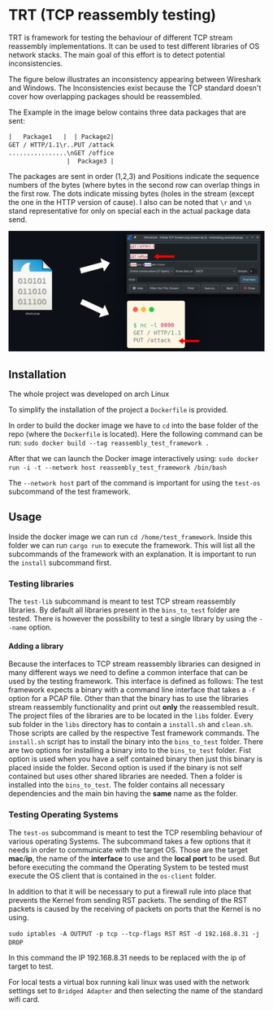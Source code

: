 # TRT (TCP reassembly testing)

TRT is framework for testing the behaviour of different TCP
stream reassembly implementations. It can be used to test different
libraries of OS network stacks. The main goal of this effort is to
detect potential inconsistencies.

The figure below illustrates an inconsistency appearing between
Wireshark and Windows. The Inconsistencies exist because the TCP
standard doesn't cover how overlapping packages should be reassembled.

The Example in the image below contains three data packages that are
sent:

```
|   Package1   |  | Package2|
GET / HTTP/1.1\r..PUT /attack
................\nGET /office
                |  Package3 |
```

The packages are sent in order (1,2,3) and Positions indicate the
sequence numbers of the bytes (where bytes in the second row can overlap
things in the first row. The dots indicate missing bytes (holes in the
stream (except the one in the HTTP version of cause). I also can be
noted that `\r` and `\n` stand representative for only on special each
in the actual package data send.

![](./img/motivating_example.png)


## Installation
The whole project was developed on arch Linux

To simplify the installation of the project a `Dockerfile` is provided.

In order to build the docker image we have to `cd` into the base folder
of the repo (where the `Dockerfile` is located).
Here the following command can be run:
```sudo docker build --tag reassembly_test_framework .```

After that we can launch the Docker image interactively using:
```sudo docker run -i -t --network host reassembly_test_framework /bin/bash```

The `--network host` part of the command is important for using the
`test-os` subcommand of the test framework.

## Usage
Inside the docker image we can run `cd /home/test_framework`.
Inside this folder we can run `cargo run` to execute the framework. This
will list all the subcommands of the framework with an explanation.
It is important to run the `install` subcommand first.

### Testing libraries
The `test-lib` subcommand is meant to test TCP stream reassembly
libraries. By default all libraries present in the `bins_to_test` folder
are tested. There is however the possibility to test a single library by
using the `--name` option. 

#### Adding a library
Because the interfaces to TCP stream reassembly libraries can designed
in many different ways we need to define a common interface that can be
used by the testing framework. This interface is defined as follows: The
test framework expects a binary with a command line interface that takes
a `-f` option for a PCAP file. Other than that the binary has to use the
libraries stream reassembly functionality and print out __only__ the
reassembled result. The project files of the libraries are to be located
in the `libs` folder. Every sub folder in the `libs` directory has to
contain a `install.sh` and `clean.sh`. Those scripts are called by the
respective Test framework commands. The `install.sh` script has to
install the binary into the `bins_to_test` folder. There are two
options for installing a binary into to the `bins_to_test` folder. Fist
option is used when you have a self contained binary then just this
binary is placed inside the folder. Second option is used if the binary
is not self contained but uses other shared libraries are needed. Then
a folder is installed into the `bins_to_test`. The folder contains all
necessary dependencies and the main bin having the __same__ name as the
folder.

### Testing Operating Systems
The `test-os` subcommand is meant to test the TCP resembling behaviour of
various operating Systems. The subcommand takes a few options that it
needs in order to communicate with the target OS. Those are the target
__mac__/__ip__, the name of the __interface__ to use and the
__local port__ to be used. But before executing the command the
Operating System to be tested must execute the OS client that is
contained in the `os-client` folder.

In addition to that it will be necessary to put a firewall rule into
place that prevents the Kernel from sending RST packets. The sending of
the RST packets is caused by the receiving of packets on ports that the
Kernel is no using.

```sudo iptables -A OUTPUT -p tcp --tcp-flags RST RST -d 192.168.8.31 -j DROP```

In this command the IP 192.168.8.31 needs to be replaced with the ip of
target to test.

For local tests a virtual box running kali linux was used with the
network settings set to `Bridged Adapter` and then selecting the name of
the standard wifi card.
